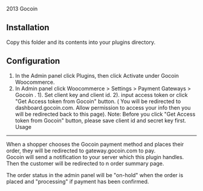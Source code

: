 2013 Gocoin

Installation
------------
Copy this folder and its contents into your plugins directory.

Configuration
-------------
1. In the Admin panel click Plugins, then click Activate under Gocoin Woocommerce.
2.  In Admin panel click Woocommerce > Settings > Payment Gateways > Gocoin .
	1). Set client key and client id.
	2). input access token or click "Get Access token from Gocoin" button. ( You will be redirected to dashboard.gocoin.com. Allow permission to access your info then you will be redirected back to this page).
        Note: Before you click "Get Access token from Gocoin" button, please save client id and secret key first.
Usage
-----
When a shopper chooses the Gocoin payment method and places their order, they will be redirected to gateway.gocoin.com to pay.  
Gocoin will send a notification to your server which this plugin handles.  Then the customer will be redirected to n order summary page.  

The order status in the admin panel will be "on-hold" when the order is placed and "processing" if payment has been confirmed. 

	
	